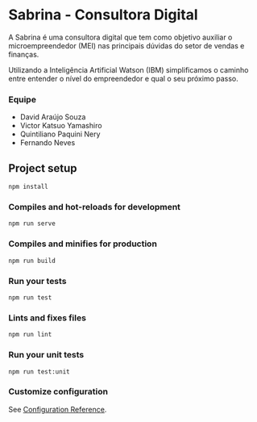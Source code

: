# Sabrina - Consultora Digital

A Sabrina é uma consultora digital que tem como objetivo auxiliar o microempreendedor (MEI) nas principais dúvidas do setor de vendas e finanças.

Utilizando a Inteligência Artificial Watson (IBM) simplificamos o caminho entre entender o nível do empreendedor e qual o seu próximo passo.

### Equipe
<ul>
<li>David Araújo Souza</li>
<li>Victor Katsuo Yamashiro</li>
<li>Quintiliano Paquini Nery</li>
<li>Fernando Neves</li>
</ul>

## Project setup
```
npm install
```

### Compiles and hot-reloads for development
```
npm run serve
```

### Compiles and minifies for production
```
npm run build
```

### Run your tests
```
npm run test
```

### Lints and fixes files
```
npm run lint
```

### Run your unit tests
```
npm run test:unit
```

### Customize configuration
See [Configuration Reference](https://cli.vuejs.org/config/).


